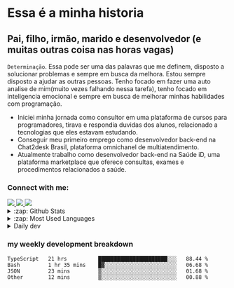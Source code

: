 # Essa é a minha historia

## Pai, filho, irmão, marido e desenvolvedor (e muitas outras coisa nas horas vagas)

`Determinação`. Essa pode ser uma das palavras que me definem, disposto a solucionar problemas e sempre em busca da melhora. Estou sempre disposto a ajudar as outras pessoas. Tenho focado em fazer uma auto analise de mim(muito vezes falhando nessa tarefa), tenho focado em inteligencia emocional e sempre em busca de melhorar minhas habilidades com programação. 

- Iniciei minha jornada como consultor em uma plataforma de cursos para programadores, tirava e respondia duvidas dos alunos, relacionado a tecnologias que eles estavam estudando.
- Conseguir meu primeiro emprego como desenvolvedor back-end na Chat2desk Brasil, plataforma omnichanel de multiatendimento.
- Atualmente trabalho como desenvolvedor back-end na Saúde iD, uma plataforma marketplace que oferece consultas, exames e procedimentos relacionados a saúde. 

### Connect with me:
<a href="https://linkedin.com/in/matheus-santos-moreira">
<img src="https://img.shields.io/badge/linkedin-%230077B5.svg?&style=for-the-badge&logo=linkedin&logoColor=white ">
</a>
<a href="https://www.instagram.com/matheus.s.moreira/">
<img src="https://img.shields.io/badge/instagram-%23E4405F.svg?&style=for-the-badge&logo=instagram&logoColor=white">
</a>
<a href="mailto:matheussm301@gmail.com">
<img src="https://img.shields.io/badge/gmail-%23E4405F.svg?&style=for-the-badge&logo=gmail&logoColor=white">
</a>


<details>
  <summary>:zap: Github Stats</summary>

<p>&nbsp;<img align="center" src="https://github-readme-stats.vercel.app/api?username=matheus-santos-moreira&show_icons=true" alt="matheus-santos-moreira" /></p>
</details>

<details>
  <summary>:zap: Most Used Languages </summary>
<p><img align="left" src="https://github-readme-stats.vercel.app/api/top-langs/?username=matheus-santos-moreira&layout=compact&hide=html" alt="matheus-santos-moreira" /></p>

</details>


<details>
  <summary>Daily dev </summary>
<p>
  <a href="https://app.daily.dev/matheussantos"><img src="https://github.com/matheus-santos-moreira/matheus-santos-moreira/blob/master/devcard.svg" width="200" alt="Matheus Santos's Dev Card"/></a>
 </p>
</details>

<h3>my weekly development breakdown</h3>

<!--START_SECTION:waka-->

```text
TypeScript   21 hrs          ██████████████████████░░░   88.44 %
Bash         1 hr 35 mins    █▓░░░░░░░░░░░░░░░░░░░░░░░   06.68 %
JSON         23 mins         ▒░░░░░░░░░░░░░░░░░░░░░░░░   01.68 %
Other        12 mins         ▒░░░░░░░░░░░░░░░░░░░░░░░░   00.88 %
```

<!--END_SECTION:waka-->
